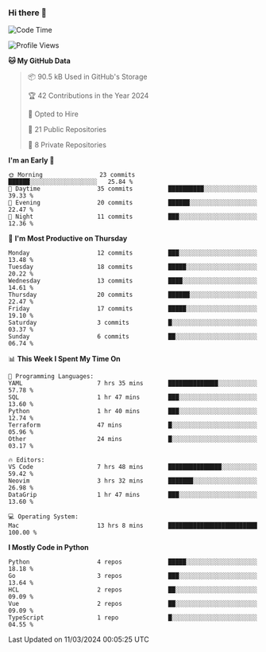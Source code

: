 ### Hi there 👋
<!--![visitors](https://visitor-badge.glitch.me/badge?page_id=d0zingcat)-->
<!--
**d0zingcat/d0zingcat** is a ✨ _special_ ✨ repository because its `README.md` (this file) appears on your GitHub profile.

Here are some ideas to get you started:

- 🔭 I’m currently working on ...
- 🌱 I’m currently learning ...
- 👯 I’m looking to collaborate on ...
- 🤔 I’m looking for help with ...
- 💬 Ask me about ...
- 📫 How to reach me: ...
- 😄 Pronouns: ...
- ⚡ Fun fact: ...
-->
<!--START_SECTION:waka-->
![Code Time](http://img.shields.io/badge/Code%20Time-3%2C395%20hrs%2041%20mins-blue)

![Profile Views](http://img.shields.io/badge/Profile%20Views-1-blue)

**🐱 My GitHub Data** 

> 📦 90.5 kB Used in GitHub's Storage 
 > 
> 🏆 42 Contributions in the Year 2024
 > 
> 💼 Opted to Hire
 > 
> 📜 21 Public Repositories 
 > 
> 🔑 8 Private Repositories 
 > 
**I'm an Early 🐤** 

```text
🌞 Morning                23 commits          ██████░░░░░░░░░░░░░░░░░░░   25.84 % 
🌆 Daytime                35 commits          ██████████░░░░░░░░░░░░░░░   39.33 % 
🌃 Evening                20 commits          ██████░░░░░░░░░░░░░░░░░░░   22.47 % 
🌙 Night                  11 commits          ███░░░░░░░░░░░░░░░░░░░░░░   12.36 % 
```
📅 **I'm Most Productive on Thursday** 

```text
Monday                   12 commits          ███░░░░░░░░░░░░░░░░░░░░░░   13.48 % 
Tuesday                  18 commits          █████░░░░░░░░░░░░░░░░░░░░   20.22 % 
Wednesday                13 commits          ████░░░░░░░░░░░░░░░░░░░░░   14.61 % 
Thursday                 20 commits          ██████░░░░░░░░░░░░░░░░░░░   22.47 % 
Friday                   17 commits          █████░░░░░░░░░░░░░░░░░░░░   19.10 % 
Saturday                 3 commits           █░░░░░░░░░░░░░░░░░░░░░░░░   03.37 % 
Sunday                   6 commits           ██░░░░░░░░░░░░░░░░░░░░░░░   06.74 % 
```


📊 **This Week I Spent My Time On** 

```text
💬 Programming Languages: 
YAML                     7 hrs 35 mins       ██████████████░░░░░░░░░░░   57.78 % 
SQL                      1 hr 47 mins        ███░░░░░░░░░░░░░░░░░░░░░░   13.60 % 
Python                   1 hr 40 mins        ███░░░░░░░░░░░░░░░░░░░░░░   12.74 % 
Terraform                47 mins             █░░░░░░░░░░░░░░░░░░░░░░░░   05.96 % 
Other                    24 mins             █░░░░░░░░░░░░░░░░░░░░░░░░   03.17 % 

🔥 Editors: 
VS Code                  7 hrs 48 mins       ███████████████░░░░░░░░░░   59.42 % 
Neovim                   3 hrs 32 mins       ███████░░░░░░░░░░░░░░░░░░   26.98 % 
DataGrip                 1 hr 47 mins        ███░░░░░░░░░░░░░░░░░░░░░░   13.60 % 

💻 Operating System: 
Mac                      13 hrs 8 mins       █████████████████████████   100.00 % 
```

**I Mostly Code in Python** 

```text
Python                   4 repos             █████░░░░░░░░░░░░░░░░░░░░   18.18 % 
Go                       3 repos             ███░░░░░░░░░░░░░░░░░░░░░░   13.64 % 
HCL                      2 repos             ██░░░░░░░░░░░░░░░░░░░░░░░   09.09 % 
Vue                      2 repos             ██░░░░░░░░░░░░░░░░░░░░░░░   09.09 % 
TypeScript               1 repo              █░░░░░░░░░░░░░░░░░░░░░░░░   04.55 % 
```




 Last Updated on 11/03/2024 00:05:25 UTC
<!--END_SECTION:waka-->

